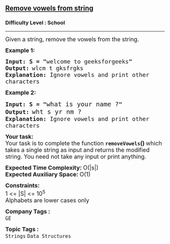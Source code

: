 <h2><a href="https://www.geeksforgeeks.org/problems/remove-vowels-from-string1446/1?page=1&category=Strings&difficulty=School&sortBy=submissions">Remove vowels from string</a></h2><h3>Difficulty Level : School</h3><hr><div class="problems_problem_content__Xm_eO"><p><span style="font-size:18px">Given a string, remove the vowels from the string.</span></p>

<p><span style="font-size:18px"><strong>Example 1:</strong></span></p>

<pre><span style="font-size:18px"><strong>Input: S = "</strong>welcome to geeksforgeeks<strong>"</strong></span>
<span style="font-size:18px"><strong>Output:</strong></span> <span style="font-size:18px">wlcm t gksfrgks
<strong>Explanation:</strong> Ignore vowels and print other
characters </span></pre>

<p><span style="font-size:18px"><strong>Example 2:</strong></span></p>

<pre><span style="font-size:18px"><strong>Input: S = "</strong></span><span style="font-size:20px">what is your name ?</span><span style="font-size:18px"><strong>"</strong></span>
<span style="font-size:18px"><strong>Output:</strong></span> <span style="font-size:20px">wht s yr nm ?</span><span style="font-size:18px">
<strong>Explanation:</strong> Ignore vowels and print other
characters </span></pre>

<p><span style="font-size:18px"><strong>Your task:</strong><br>
Your task is to complete the function&nbsp;<strong><code>removeVowels</code>()&nbsp;</strong>which takes a single string as input and returns the modified string. You need not take any input or print anything.</span></p>

<p><span style="font-size:18px"><strong>Expected Time Complexity:&nbsp;</strong>O(|s|)<br>
<strong>Expected Auxiliary Space:&nbsp;</strong>O(1)</span></p>

<p><span style="font-size:18px"><strong>Constraints:</strong><br>
1 &lt;= |S| &lt;= 10<sup>5</sup><br>
Alphabets are lower cases only</span></p>
</div><p><span style=font-size:18px><strong>Company Tags : </strong><br><code>GE</code>&nbsp;<br><p><span style=font-size:18px><strong>Topic Tags : </strong><br><code>Strings</code>&nbsp;<code>Data Structures</code>&nbsp;